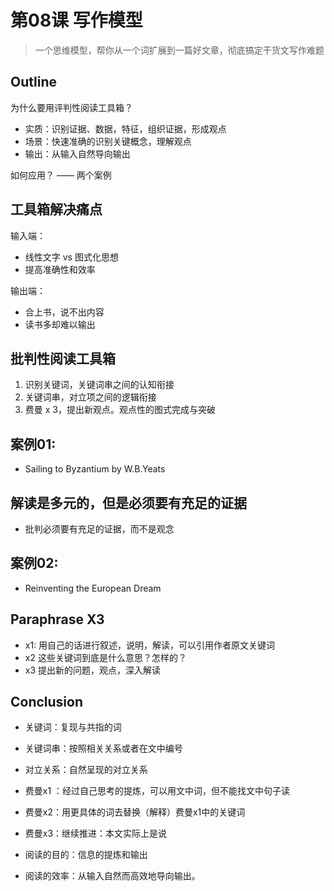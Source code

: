 # 第08课 写作模型

> 一个思维模型，帮你从一个词扩展到一篇好文章，彻底搞定干货文写作难题



## Outline

为什么要用评判性阅读工具箱？

- 实质：识别证据、数据，特征，组织证据，形成观点
- 场景：快速准确的识别关键概念，理解观点
- 输出：从输入自然导向输出

如何应用？ —— 两个案例



## 工具箱解决痛点

输入端：

- 线性文字 vs 图式化思想
- 提高准确性和效率

输出端：

- 合上书，说不出内容
- 读书多却难以输出



## 批判性阅读工具箱

1. 识别关键词，关键词串之间的认知衔接
2. 关键词串，对立项之间的逻辑衔接
3. 费曼 x 3，提出新观点。观点性的图式完成与突破



## 案例01: 

- Sailing to Byzantium by W.B.Yeats



## 解读是多元的，但是必须要有充足的证据

- 批判必须要有充足的证据，而不是观念



## 案例02:

- Reinventing the European Dream

## Paraphrase X3

- x1: 用自己的话进行叙述，说明，解读，可以引用作者原文关键词
- x2 这些关键词到底是什么意思？怎样的？
- x3 提出新的问题，观点，深入解读



## Conclusion



- 关键词：复现与共指的词

- 关键词串：按照相关关系或者在文中编号

- 对立关系：自然呈现的对立关系

- 费曼x1 ：经过自己思考的提炼，可以用文中词，但不能找文中句子读

- 费曼x2：用更具体的词去替换（解释）费曼x1中的关键词

- 费曼x3：继续推进：本文实际上是说

- 阅读的目的：信息的提炼和输出

- 阅读的效率：从输入自然而高效地导向输出。





